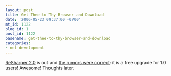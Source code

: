 ```yaml
---
layout: post
title: Get Thee to Thy Browser and Download
date: '2006-05-23 09:37:00 -0700'
mt_id: 1122
blog_id: 1
post_id: 1122
basename: get-thee-to-thy-browser-and-download
categories:
- net-development
---
```

<a href="http://www.jetbrains.com/resharper/index.html">ReSharper 2.0</a> is out and <a href="/2005/07/21/looking-sharper-2.aspx">the rumors were correct</a>: it is a free upgrade for 1.0 users! Awesome! Thoughts later.
